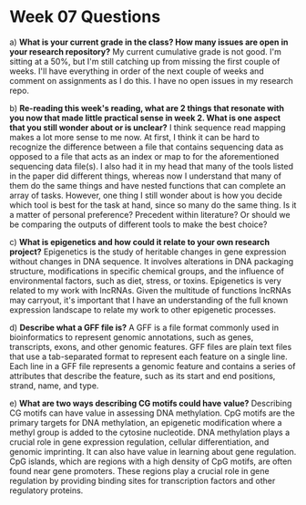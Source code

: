 # Week 07 Questions

a)  **What is your current grade in the class? How many issues are open in your research repository?**
My current cumulative grade is not good. I'm sitting at a 50%, but I'm still catching up from missing the first couple of weeks. I'll have everything in order of the next couple of weeks and comment on assignments as I do this. I have no open issues in my research repo.

b)  **Re-reading this week's reading, what are 2 things that resonate with you now that made little practical sense in week 2. What is one aspect that you still wonder about or is unclear?**
I think sequence read mapping makes a lot more sense to me now. At first, I think it can be hard to recognize the difference between a file that contains sequencing data as opposed to a file that acts as an index or map to for the aforementioned sequencing data file(s). I also had it in my head that many of the tools listed in the paper did different things, whereas now I understand that many of them do the same things and have nested functions that can complete an array of tasks. However, one thing I still wonder about is how you decide which tool is best for the task at hand, since so many do the same thing. Is it a matter of personal preference? Precedent within literature? Or should we be comparing the outputs of different tools to make the best choice?

c)  **What is epigenetics and how could it relate to your own research project?**
Epigenetics is the study of heritable changes in gene expression without changes in DNA sequence. It involves alterations in DNA packaging structure, modifications in specific chemical groups, and the influence of environmental factors, such as diet, stress, or toxins. Epigenetics is very related to my work with lncRNAs. Given the multitude of functions lncRNAs may carryout, it's important that I have an understanding of the full known expression landscape to relate my work to other epigenetic processes.

d)  **Describe what a GFF file is?**
A GFF is a file format commonly used in bioinformatics to represent genomic annotations, such as genes, transcripts, exons, and other genomic features. GFF files are plain text files that use a tab-separated format to represent each feature on a single line. Each line in a GFF file represents a genomic feature and contains a series of attributes that describe the feature, such as its start and end positions, strand, name, and type.

e)  **What are two ways describing CG motifs could have value?**
Describing CG motifs can have value in assessing DNA methylation. CpG motifs are the primary targets for DNA methylation, an epigenetic modification where a methyl group is added to the cytosine nucleotide. DNA methylation plays a crucial role in gene expression regulation, cellular differentiation, and genomic imprinting. It can also have value in learning about gene regulation. CpG islands, which are regions with a high density of CpG motifs, are often found near gene promoters. These regions play a crucial role in gene regulation by providing binding sites for transcription factors and other regulatory proteins.
